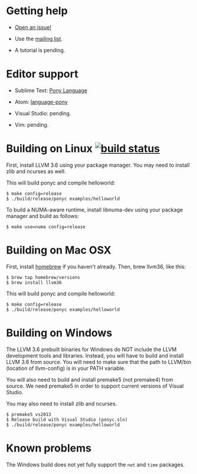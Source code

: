 # Getting help 

* [Open an issue!](https://github.com/CausalityLtd/ponyc/issues)

* Use the [mailing list](mailto:developers@causality.io).

* A tutorial is pending.

# Editor support

* Sublime Text: [Pony Language](https://packagecontrol.io/packages/Pony%20Language)

* Atom: [language-pony](https://atom.io/packages/language-pony)

* Visual Studio: pending.

* Vim: pending.

# Building on Linux [![build status](http://ponylang.org:50000/buildStatus/icon?job=Pony%20Compiler)](http://ponylang.org:50000/job/Pony%20Compiler/)

First, install LLVM 3.6 using your package manager. You may need to install zlib and ncurses as well.

This will build ponyc and compile helloworld:

```
$ make config=release
$ ./build/release/ponyc examples/helloworld
```

To build a NUMA-aware runtime, install libnuma-dev using your package manager and build as follows:

```
$ make use=numa config=release
```

# Building on Mac OSX

First, install [homebrew](http://brew.sh) if you haven't already. Then, brew llvm36, like this:

```
$ brew tap homebrew/versions
$ brew install llvm36
```

This will build ponyc and compile helloworld:

```
$ make config=release
$ ./build/release/ponyc examples/helloworld
```

# Building on Windows

The LLVM 3.6 prebuilt binaries for Windows do NOT include the LLVM development tools and libraries. Instead, you will have to build and install LLVM 3.6 from source. You will need to make sure that the path to LLVM/bin (location of llvm-config) is in your PATH variable.

You will also need to build and install premake5 (not premake4) from source. We need premake5 in order to support current versions of Visual Studio.

You may also need to install zlib and ncurses.

```
$ premake5 vs2013
$ Release build with Visual Studio (ponyc.sln)
$ ./build/release/ponyc examples/helloworld
```

# Known problems

The Windows build does not yet fully support the `net` and `time` packages.
